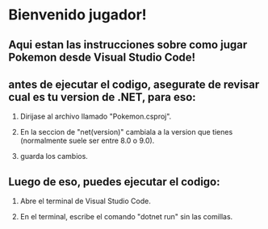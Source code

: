 # Bienvenido jugador!

## Aqui estan las instrucciones sobre como jugar Pokemon desde Visual Studio Code!

## antes de ejecutar el codigo, asegurate de revisar cual es tu version de .NET, para eso:

1. Dirijase al archivo llamado "Pokemon.csproj".

2. En la seccion de "<TargetFramework>net(version)</TargetFramework>" cambiala a la version que tienes (normalmente suele ser entre 8.0 o 9.0).

3. guarda los cambios.

## Luego de eso, puedes ejecutar el codigo:

1. Abre el terminal de Visual Studio Code.

2. En el terminal, escribe el comando "dotnet run" sin las comillas.